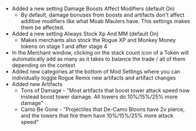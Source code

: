 - Added a new setting Damage Boosts Affect Modifiers (default On)
    - By default, damage bonuses from boosts and artifacts don't affect additive modifiers like what Moab Maulers have.
      This settings makes them be affected.
- Added a new setting Always Stock Xp And MM (default On)
  - Makes merchants also stock the Rogue XP and Monkey Money tokens on stage 1 and after stage 4
- In the Merchant window, clicking on the stack count icon of a Token will automatically add as many as it takes to balance the trade / all of them depending on the context
- Added new categories at the bottom of Mod Settings where you can individually toggle Rogue Remix new artifacts and artifact changes
- Added new Artifacts
  - Tons of Damage - "Most artifacts that boost tower attack speed now instead boost tower damage. All towers do 10%/15%/25% more damage"
  - Camo Be Gone - "Projectiles that De-Camo Bloons have 2x pierce, and the towers that fire them have 10%/15%/25% more attack speed"